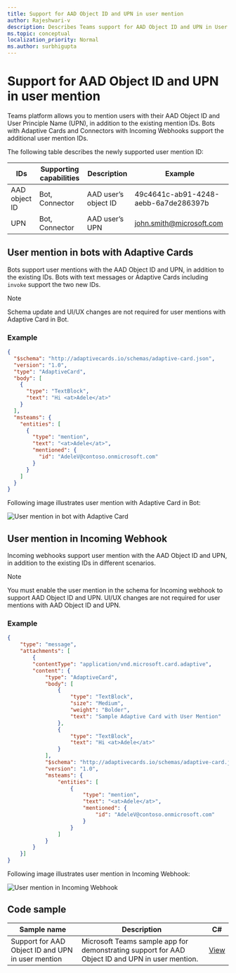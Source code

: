 ```yaml
---
title: Support for AAD Object ID and UPN in user mention 
author: Rajeshwari-v
description: Describes Teams support for AAD Object ID and UPN in User Mention for bots and incoming webhook connectors
ms.topic: conceptual
localization_priority: Normal
ms.author: surbhigupta
---
```


# Support for AAD Object ID and UPN in user mention 

Teams platform allows you to mention users with their AAD Object ID and User Principle Name (UPN), in addition to the existing mention IDs. Bots with Adaptive Cards and Connectors with Incoming Webhooks support the additional user mention IDs. 

The following table describes the newly supported user mention ID:

|IDs  | Supporting capabilities |	Description	| Example |
|----------|--------|---------------|---------|
| AAD object ID | Bot, Connector |  AAD user’s object ID |	49c4641c-ab91-4248-aebb-6a7de286397b |
| UPN |	Bot, Connector | AAD user’s UPN | john.smith@microsoft.com |

## User mention in bots with Adaptive Cards 

Bots support user mentions with the AAD Object ID and UPN, in addition to the existing IDs. Bots with text messages or Adaptive Cards including `invoke` support the two new IDs. 

> [!NOTE]
> Schema update and UI/UX changes are not required for user mentions with Adaptive Card in Bot.

### Example 

```json 
{
  "$schema": "http://adaptivecards.io/schemas/adaptive-card.json",
  "version": "1.0",
  "type": "AdaptiveCard",
  "body": [
    {
      "type": "TextBlock",
      "text": "Hi <at>Adele</at>"
    }
  ],
  "msteams": {
    "entities": [
      {
        "type": "mention",
        "text": "<at>Adele</at>",
        "mentioned": {
          "id": "AdeleV@contoso.onmicrosoft.com"
        }
      }
    ]
  }
}
```

Following image illustrates user mention with Adaptive Card in Bot:

![User mention in bot with Adaptive Card](~/assets/images/authentication/user-mention-in-bot.png)

## User mention in Incoming Webhook

Incoming webhooks support user mention with the AAD Object ID and UPN, in addition to the existing IDs in different scenarios.

> [!NOTE]
> You must enable the user mention in the schema for Incoming webhook to support AAD Object ID and UPN. 
> UI/UX changes are not required for user mentions with AAD Object ID and UPN.

### Example 

```json
{
    "type": "message",
    "attachments": [
        {
        "contentType": "application/vnd.microsoft.card.adaptive",
        "content": {
            "type": "AdaptiveCard",
            "body": [
                {
                    "type": "TextBlock",
                    "size": "Medium",
                    "weight": "Bolder",
                    "text": "Sample Adaptive Card with User Mention"
                },
                {
                    "type": "TextBlock",
                    "text": "Hi <at>Adele</at>"
                }
            ],
            "$schema": "http://adaptivecards.io/schemas/adaptive-card.json",
            "version": "1.0",
            "msteams": {
                "entities": [
                    {
                        "type": "mention",
                        "text": "<at>Adele</at>",
                        "mentioned": {
                            "id": "AdeleV@contoso.onmicrosoft.com"
                        }
                    }
                ]
            }
        }
    }]
}
```

Following image illustrates user mention in Incoming Webhook:

![User mention in Incoming Webhook](~/assets/images/authentication/user-mention-in-incoming-webhook.png)

## Code sample

| Sample name | Description | C# |
|-------------|-------------|------|
|Support for AAD Object ID and UPN in user mention |Microsoft Teams sample app for demonstrating support for AAD Object ID and UPN in user mention.|[View](https://github.com/microsoft/BotBuilder-Samples/tree/main/samples/csharp_dotnetcore/07.using-adaptive-cards)|


